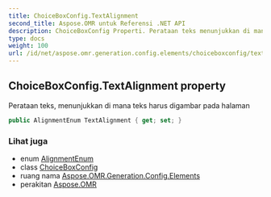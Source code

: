 ```yaml
---
title: ChoiceBoxConfig.TextAlignment
second_title: Aspose.OMR untuk Referensi .NET API
description: ChoiceBoxConfig Properti. Perataan teks menunjukkan di mana teks harus digambar pada halaman
type: docs
weight: 100
url: /id/net/aspose.omr.generation.config.elements/choiceboxconfig/textalignment/
---
```

## ChoiceBoxConfig.TextAlignment property

Perataan teks, menunjukkan di mana teks harus digambar pada halaman

```csharp
public AlignmentEnum TextAlignment { get; set; }
```

### Lihat juga

* enum [AlignmentEnum](../../../aspose.omr.generation.config.enums/alignmentenum/)
* class [ChoiceBoxConfig](../)
* ruang nama [Aspose.OMR.Generation.Config.Elements](../../choiceboxconfig/)
* perakitan [Aspose.OMR](../../../)


